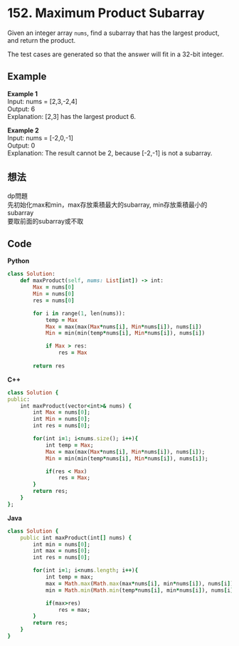 # 152. Maximum Product Subarray
Given an integer array `nums`, find a subarray
 that has the largest product, and return the product.  

The test cases are generated so that the answer will fit in a 32-bit integer.  

 
## Example
**Example 1**  
Input: nums = [2,3,-2,4]  
Output: 6  
Explanation: [2,3] has the largest product 6.  

**Example 2**  
Input: nums = [-2,0,-1]  
Output: 0  
Explanation: The result cannot be 2, because [-2,-1] is not a subarray.  

## 想法
dp問題  
先初始化max和min，max存放乘積最大的subarray, min存放乘積最小的subarray  
要取前面的subarray或不取  

## Code
**Python**
```ruby
class Solution:
    def maxProduct(self, nums: List[int]) -> int:
        Max = nums[0]
        Min = nums[0]
        res = nums[0]

        for i in range(1, len(nums)):
            temp = Max
            Max = max(max(Max*nums[i], Min*nums[i]), nums[i])
            Min = min(min(temp*nums[i], Min*nums[i]), nums[i])

            if Max > res:
                res = Max
        
        return res
```
**C++**
```ruby
class Solution {
public:
    int maxProduct(vector<int>& nums) {
        int Max = nums[0];
        int Min = nums[0];
        int res = nums[0];

        for(int i=1; i<nums.size(); i++){
            int temp = Max;
            Max = max(max(Max*nums[i], Min*nums[i]), nums[i]);
            Min = min(min(temp*nums[i], Min*nums[i]), nums[i]);

            if(res < Max)
                res = Max;
        }
        return res;
    }
};
```
**Java**
```ruby
class Solution {
    public int maxProduct(int[] nums) {
        int min = nums[0];
        int max = nums[0];
        int res = nums[0];

        for(int i=1; i<nums.length; i++){
            int temp = max;
            max = Math.max(Math.max(max*nums[i], min*nums[i]), nums[i]);
            min = Math.min(Math.min(temp*nums[i], min*nums[i]), nums[i]);

            if(max>res)
                res = max;
        }
        return res;
    }
}
```
